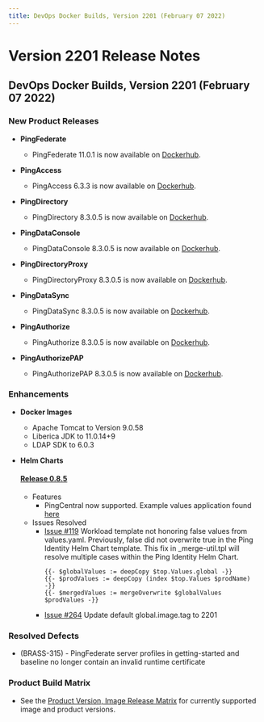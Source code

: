 ```yaml
---
title: DevOps Docker Builds, Version 2201 (February 07 2022)
---
```

# Version 2201 Release Notes

## DevOps Docker Builds, Version 2201 (February 07 2022)

### New Product Releases

- **PingFederate**
    - PingFederate 11.0.1 is now available on [Dockerhub](https://hub.docker.com/r/pingidentity/pingfederate).

- **PingAccess**
    - PingAccess 6.3.3 is now available on [Dockerhub](https://hub.docker.com/r/pingidentity/pingaccess).

- **PingDirectory**
    - PingDirectory 8.3.0.5 is now available on [Dockerhub](https://hub.docker.com/r/pingidentity/pingdirectory).

- **PingDataConsole**
    - PingDataConsole 8.3.0.5 is now available on [Dockerhub](https://hub.docker.com/r/pingidentity/pingdataconsole).

- **PingDirectoryProxy**
    - PingDirectoryProxy 8.3.0.5 is now available on [Dockerhub](https://hub.docker.com/r/pingidentity/pingdirectoryproxy).

- **PingDataSync**
    - PingDataSync 8.3.0.5 is now available on [Dockerhub](https://hub.docker.com/r/pingidentity/pingdatasync).

- **PingAuthorize**
    - PingAuthorize 8.3.0.5 is now available on [Dockerhub](https://hub.docker.com/r/pingidentity/pingauthorize).

- **PingAuthorizePAP**
    - PingAuthorizePAP 8.3.0.5 is now available on [Dockerhub](https://hub.docker.com/r/pingidentity/pingauthorizepap).

### Enhancements
- **Docker Images**
    - Apache Tomcat to Version 9.0.58
    - Liberica JDK to 11.0.14+9
    - LDAP SDK to 6.0.3

- **Helm Charts**
    #### [Release 0.8.5](https://helm.pingidentity.com/release-notes/#release-085-feb-7-2022) ####
    - Features
      - PingCentral now supported. Example values application found [here](https://helm.pingidentity.com/examples/pingcentral/pingcentral.yaml)
    - Issues Resolved
      - [Issue #119](https://github.com/pingidentity/helm-charts/issues/119) Workload template not honoring false values from values.yaml. Previously, false did not overwrite true in the Ping Identity Helm Chart template. This fix in _merge-util.tpl will resolve multiple cases within the Ping Identity Helm Chart.
        ```
        {{- $globalValues := deepCopy $top.Values.global -}}
        {{- $prodValues := deepCopy (index $top.Values $prodName) -}}
        {{- $mergedValues := mergeOverwrite $globalValues $prodValues -}}
        ```
      - [Issue #264](https://github.com/pingidentity/helm-charts/issues/264) Update default global.image.tag to 2201

### Resolved Defects

- (BRASS-315) - PingFederate server profiles in getting-started and baseline no longer contain an invalid runtime certificate

### Product Build Matrix

- See the [Product Version, Image Release Matrix](../../reference/productVersionMatrix/)
for currently supported image and product versions.
